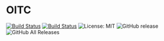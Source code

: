 # OITC

[![Build Status](https://travis-ci.com/ursinn/Spigot-OITC.svg?branch=master)](https://travis-ci.com/ursinn/Spigot-OITC)
[![Build Status](https://ci.filli-it.ch/job/ursinn/job/Spigot-OITC/job/master/badge/icon)](https://ci.filli-it.ch/job/ursinn/job/Spigot-OITC/job/master/)
![License: MIT](https://img.shields.io/badge/License-MIT-green.svg)
![GitHub release](https://img.shields.io/github/release/ursinn/OITC.svg)
![GitHub All Releases](https://img.shields.io/github/downloads/ursinn/OITC/total.svg)
